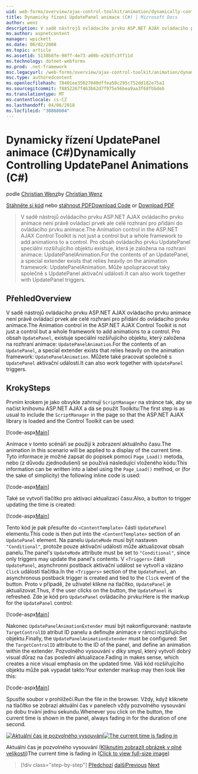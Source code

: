 ```yaml
---
uid: web-forms/overview/ajax-control-toolkit/animation/dynamically-controlling-updatepanel-animations-cs
title: Dynamicky řízení UpdatePanel animace (C#) | Microsoft Docs
author: wenz
description: V sadě nástrojů ovládacího prvku ASP.NET AJAX ovládacího prvku animace není právě ovládací prvek ale celé rozhraní pro přidání do ovládacího prvku animace. Pro obsah...
ms.author: aspnetcontent
manager: wpickett
ms.date: 06/02/2008
ms.topic: article
ms.assetid: 5138b8fe-98ff-4e73-a00b-e263fc3ff11d
ms.technology: dotnet-webforms
ms.prod: .net-framework
msc.legacyurl: /web-forms/overview/ajax-control-toolkit/animation/dynamically-controlling-updatepanel-animations-cs
msc.type: authoredcontent
ms.openlocfilehash: 78401ee35027040dffea50c295c752dd182e75a1
ms.sourcegitcommit: f8852267f463b62d7f975e56bea9aa3f68fbbdeb
ms.translationtype: MT
ms.contentlocale: cs-CZ
ms.lasthandoff: 04/06/2018
ms.locfileid: "30868604"
---
```

<a name="dynamically-controlling-updatepanel-animations-c"></a><span data-ttu-id="820b2-104">Dynamicky řízení UpdatePanel animace (C#)</span><span class="sxs-lookup"><span data-stu-id="820b2-104">Dynamically Controlling UpdatePanel Animations (C#)</span></span>
====================
<span data-ttu-id="820b2-105">podle [Christian Wenz](https://github.com/wenz)</span><span class="sxs-lookup"><span data-stu-id="820b2-105">by [Christian Wenz](https://github.com/wenz)</span></span>

<span data-ttu-id="820b2-106">[Stáhněte si kód](http://download.microsoft.com/download/9/3/f/93f8daea-bebd-4821-833b-95205389c7d0/UpdatePanelAnimation2.cs.zip) nebo [stáhnout PDF](http://download.microsoft.com/download/b/6/a/b6ae89ee-df69-4c87-9bfb-ad1eb2b23373/updatepanelanimation2CS.pdf)</span><span class="sxs-lookup"><span data-stu-id="820b2-106">[Download Code](http://download.microsoft.com/download/9/3/f/93f8daea-bebd-4821-833b-95205389c7d0/UpdatePanelAnimation2.cs.zip) or [Download PDF](http://download.microsoft.com/download/b/6/a/b6ae89ee-df69-4c87-9bfb-ad1eb2b23373/updatepanelanimation2CS.pdf)</span></span>

> <span data-ttu-id="820b2-107">V sadě nástrojů ovládacího prvku ASP.NET AJAX ovládacího prvku animace není právě ovládací prvek ale celé rozhraní pro přidání do ovládacího prvku animace.</span><span class="sxs-lookup"><span data-stu-id="820b2-107">The Animation control in the ASP.NET AJAX Control Toolkit is not just a control but a whole framework to add animations to a control.</span></span> <span data-ttu-id="820b2-108">Pro obsah ovládacího prvku UpdatePanel speciální rozšiřujícího objektu existuje, která je založena na rozhraní animace: UpdatePanelAnimation.</span><span class="sxs-lookup"><span data-stu-id="820b2-108">For the contents of an UpdatePanel, a special extender exists that relies heavily on the animation framework: UpdatePanelAnimation.</span></span> <span data-ttu-id="820b2-109">Může spolupracovat taky společně s UpdatePanel aktivační události.</span><span class="sxs-lookup"><span data-stu-id="820b2-109">It can also work together with UpdatePanel triggers.</span></span>


## <a name="overview"></a><span data-ttu-id="820b2-110">Přehled</span><span class="sxs-lookup"><span data-stu-id="820b2-110">Overview</span></span>

<span data-ttu-id="820b2-111">V sadě nástrojů ovládacího prvku ASP.NET AJAX ovládacího prvku animace není právě ovládací prvek ale celé rozhraní pro přidání do ovládacího prvku animace.</span><span class="sxs-lookup"><span data-stu-id="820b2-111">The Animation control in the ASP.NET AJAX Control Toolkit is not just a control but a whole framework to add animations to a control.</span></span> <span data-ttu-id="820b2-112">Pro obsah `UpdatePanel`, existuje speciální rozšiřujícího objektu, který založena na rozhraní animace: `UpdatePanelAnimation`.</span><span class="sxs-lookup"><span data-stu-id="820b2-112">For the contents of an `UpdatePanel`, a special extender exists that relies heavily on the animation framework: `UpdatePanelAnimation`.</span></span> <span data-ttu-id="820b2-113">Můžete také pracovat společně s `UpdatePanel` aktivační události.</span><span class="sxs-lookup"><span data-stu-id="820b2-113">It can also work together with `UpdatePanel` triggers.</span></span>

## <a name="steps"></a><span data-ttu-id="820b2-114">Kroky</span><span class="sxs-lookup"><span data-stu-id="820b2-114">Steps</span></span>

<span data-ttu-id="820b2-115">Prvním krokem je jako obvykle zahrnují `ScriptManager` na stránce tak, aby se načíst knihovnu ASP.NET AJAX a dá se použít Toolkitu:</span><span class="sxs-lookup"><span data-stu-id="820b2-115">The first step is as usual to include the `ScriptManager` in the page so that the ASP.NET AJAX library is loaded and the Control Toolkit can be used:</span></span>


[!code-aspx[Main](dynamically-controlling-updatepanel-animations-cs/samples/sample1.aspx)]

<span data-ttu-id="820b2-116">Animace v tomto scénáři se použijí k zobrazení aktuálního času.</span><span class="sxs-lookup"><span data-stu-id="820b2-116">The animation in this scenario will be applied to a display of the current time.</span></span> <span data-ttu-id="820b2-117">Tyto informace je možné zapsat do popisek pomocí `Page_Load()` metoda, nebo (z důvodu zjednodušení) se používá následující vloženého kódu:</span><span class="sxs-lookup"><span data-stu-id="820b2-117">This information can be written into a label using the `Page_Load()` method, or (for the sake of simplicity) the following inline code is used:</span></span>


[!code-aspx[Main](dynamically-controlling-updatepanel-animations-cs/samples/sample2.aspx)]

<span data-ttu-id="820b2-118">Také se vytvoří tlačítko pro aktivaci aktualizací času:</span><span class="sxs-lookup"><span data-stu-id="820b2-118">Also, a button to trigger updating the time is created:</span></span>


[!code-aspx[Main](dynamically-controlling-updatepanel-animations-cs/samples/sample3.aspx)]

<span data-ttu-id="820b2-119">Tento kód je pak přesuňte do `<ContentTemplate>` části `UpdatePanel` elementu.</span><span class="sxs-lookup"><span data-stu-id="820b2-119">This code is then put into the `<ContentTemplate>` section of an `UpdatePanel` element.</span></span> <span data-ttu-id="820b2-120">Na panelu `UpdateMode` musí být nastaven `"Conditional"`, protože pouze aktivační události může aktualizovat obsah panelu.</span><span class="sxs-lookup"><span data-stu-id="820b2-120">The panel's `UpdateMode` attribute must be set to `"Conditional"`, since only triggers may update the panel's contents.</span></span> <span data-ttu-id="820b2-121">V `<Triggers>` části `UpdatePanel`, asynchronní postback aktivační událost se vytvoří a vázáno `Click` události tlačítka.</span><span class="sxs-lookup"><span data-stu-id="820b2-121">In the `<Triggers>` section of the `UpdatePanel`, an asynchronous postback trigger is created and tied to the `Click` event of the button.</span></span> <span data-ttu-id="820b2-122">Proto v případě, že uživatel klikne na tlačítko, `UpdatePanel` je aktualizovat.</span><span class="sxs-lookup"><span data-stu-id="820b2-122">Thus, if the user clicks on the button, the `UpdatePanel` is refreshed.</span></span> <span data-ttu-id="820b2-123">Zde je kód pro `UpdatePanel` ovládacího prvku:</span><span class="sxs-lookup"><span data-stu-id="820b2-123">Here is the markup for the `UpdatePanel` control:</span></span>


[!code-aspx[Main](dynamically-controlling-updatepanel-animations-cs/samples/sample4.aspx)]

<span data-ttu-id="820b2-124">Nakonec `UpdatePanelAnimationExtender` musí být nakonfigurované: nastavte `TargetControlID` atribut ID panelu a definujte animace v rámci rozšiřujícího objektu.</span><span class="sxs-lookup"><span data-stu-id="820b2-124">Finally, the `UpdatePanelAnimationExtender` must be configured: Set the `TargetControlID` attribute to the ID of the panel, and define an animation within the extender.</span></span> <span data-ttu-id="820b2-125">Pozvolného vysouvání v díky smysl, který vytvoří dobrý visual důraz na čas poslední aktualizace.</span><span class="sxs-lookup"><span data-stu-id="820b2-125">Fading in makes sense, which creates a nice visual emphasis on the updated time.</span></span> <span data-ttu-id="820b2-126">Váš kód rozšiřujícího objektu může pak vypadat takto:</span><span class="sxs-lookup"><span data-stu-id="820b2-126">Your extender markup may then look like this:</span></span>


[!code-aspx[Main](dynamically-controlling-updatepanel-animations-cs/samples/sample5.aspx)]

<span data-ttu-id="820b2-127">Spusťte soubor v prohlížeči.</span><span class="sxs-lookup"><span data-stu-id="820b2-127">Run the file in the browser.</span></span> <span data-ttu-id="820b2-128">Vždy, když kliknete na tlačítko se zobrazí aktuální čas v panelech vždy pozvolného vysouvání po dobu trvání jednu sekundu.</span><span class="sxs-lookup"><span data-stu-id="820b2-128">Whenever you click on the button, the current time is shown in the panel, always fading in for the duration of one second.</span></span>


<span data-ttu-id="820b2-129">[![Aktuální čas je pozvolného vysouvání](dynamically-controlling-updatepanel-animations-cs/_static/image2.png)](dynamically-controlling-updatepanel-animations-cs/_static/image1.png)</span><span class="sxs-lookup"><span data-stu-id="820b2-129">[![The current time is fading in](dynamically-controlling-updatepanel-animations-cs/_static/image2.png)](dynamically-controlling-updatepanel-animations-cs/_static/image1.png)</span></span>

<span data-ttu-id="820b2-130">Aktuální čas je pozvolného vysouvání ([Kliknutím zobrazit obrázek v plné velikosti](dynamically-controlling-updatepanel-animations-cs/_static/image3.png))</span><span class="sxs-lookup"><span data-stu-id="820b2-130">The current time is fading in ([Click to view full-size image](dynamically-controlling-updatepanel-animations-cs/_static/image3.png))</span></span>

> [!div class="step-by-step"]
> <span data-ttu-id="820b2-131">[Předchozí](animating-an-updatepanel-control-cs.md)
> [další](adding-animation-to-a-control-vb.md)</span><span class="sxs-lookup"><span data-stu-id="820b2-131">[Previous](animating-an-updatepanel-control-cs.md)
[Next](adding-animation-to-a-control-vb.md)</span></span>
